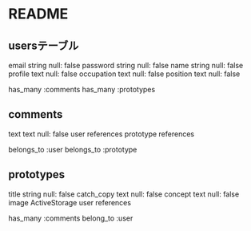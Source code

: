 # README

## usersテーブル
email       string    null: false
password    string    null: false
name        string    null: false
profile     text      null: false
occupation  text      null: false
position    text      null: false

has_many :comments
has_many :prototypes

## comments
text        text      null: false
user        references
prototype   references

belongs_to :user
belongs_to :prototype

## prototypes
title       string    null: false
catch_copy  text      null: false
concept     text      null: false
image       ActiveStorage
user        references

has_many :comments
belong_to :user